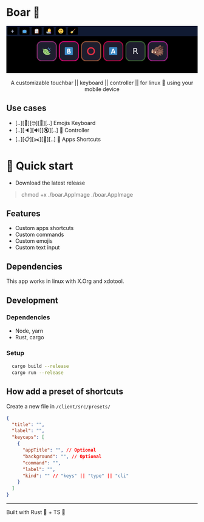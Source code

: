 # Boar 🐗

<p align="center">
  <a href="https://github/egxn/boar">
    <img alt="babel" src="./assets/boar.png" width="600" />
  </a>
</p>

<p align="center">
  A customizable touchbar || keyboard || controller || for linux 🐧 using your mobile device
</p>


## Use cases

- [..][🙂][🤓][🧐][..] Emojis Keyboard
- [..][🔈][🔊][🔇][..] 📡 Controller
- [..][📋][✂️][📌][..] 🎨 Apps Shortcuts


# 🚀 Quick start

* Download the latest release

> chmod +x ./boar.AppImage
> ./boar.AppImage


## Features

* Custom apps shortcuts
* Custom commands
* Custom emojis
* Custom text input

## Dependencies

This app works in linux with X.Org and xdotool.

## Development

### Dependencies

* Node, yarn
* Rust, cargo

### Setup

``` bash
  cargo build --release
  cargo run --release
```

## How add a preset of shortcuts

Create a new file in  `/client/src/presets/`

``` json
{
  "title": "",
  "label": "",
  "keycaps": [
    {
      "appTitle": "", // Optional
      "background": "", // Optional
      "command": "",
      "label": "",
      "kind": "" // "keys" || "type" || "cli"
    }
  ]
}
```

---

Built with Rust 🦀 + TS 🔵
